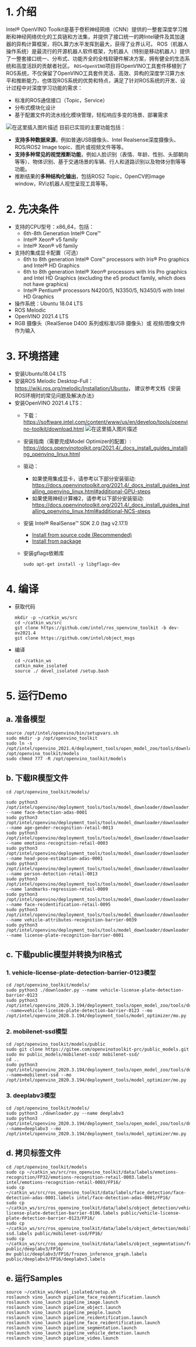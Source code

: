 ﻿# 1.   介绍
Intel® OpenVINO Toolkit是基于卷积神经网络（CNN）提供的一整套深度学习推断和神经网络优化的工具链和方法集，并提供了接口统一的跨Intel硬件及其加速器的异构计算框架，将DL算力水平发挥到最大，获得了业界认可。
ROS（机器人操作系统）是最流行的开源机器人软件框架，为机器人（特别是移动机器人）提供了一整套接口统一、分布式、功能齐全的全栈软硬件解决方案，拥有健全的生态系统和高度活跃的贡献者社区。
`ROS+OpenVINO`项目将OpenVINO工具套件移植到了ROS系统，不仅保留了OpenVINO工具套件灵活、高效、异构的深度学习算力水平和推断能力，也体现ROS系统的优势和特点，满足了针对ROS系统的开发、设计过程中对深度学习功能的需求：
- 标准的ROS通信接口（Topic，Service）
- 分布式模块化设计
- 基于配置文件的流水线化模块管理，轻松响应多变的场景、部署需求

![在这里插入图片描述](https://img-blog.csdnimg.cn/20210414162940342.png?x-oss-process=image,type_ZmFuZ3poZW5naGVpdGk,shadow_10,text_aHR0cHM6Ly9ibG9nLmNzZG4ubmV0L2N4czU1MzQ=,size_16,color_FFFFFF,t_70)
目前已实现的主要功能包括：
- **支持多种数据来源**，例如普通USB摄像头、Intel Realsense深度摄像头、ROS/ROS2 Image topic、图片或视频文件等等。
- **支持多种常见的视觉推断功能**，例如人脸识别（表情、年龄、性别、头部朝向等等）、物体识别、基于交通场景的车辆、行人和道路识别以及物体分割等等功能。
- 推断结果的**多种结构化输出**，包括ROS2 Topic，OpenCV的image window，RViz机器人视觉呈现工具等等。

# 2.   先决条件
- 支持的CPU型号：x86_64，包括：
	- 6th-8th Generation       Intel® Core™
	- Intel® Xeon® v5 family
	-	Intel® Xeon® v6 family
- 支持的集成显卡配置（可选）
	- 6th to 8th generation       Intel® Core™ processors with Iris® Pro graphics and Intel® HD Graphics
	- 6th to 8th generation       Intel® Xeon® processors with Iris Pro graphics and Intel HD Graphics       (excluding the e5 product family, which does not have graphics)
	- Intel® Pentium®       processors N4200/5, N3350/5, N3450/5 with Intel HD Graphics
- 操作系统：Ubuntu 18.04 LTS
- ROS Melodic
- OpenVINO 2021.4 LTS
- RGB 摄像头（RealSense D400 系列或标准USB 摄像头）或 视频/图像文件作为输入

# 3.   环境搭建
- 安装Ubuntu18.04 LTS
- 安装ROS Melodic Desktop-Full：<https://wiki.ros.org/melodic/Installation/Ubuntu>， 建议参考文档《安装ROS环境时的常见问题及解决办法》
- 安装OpenVINO 2021.4 LTS：
	- 下载：<https://software.intel.com/content/www/us/en/develop/tools/openvino-toolkit/download.html>
![在这里插入图片描述](https://img-blog.csdnimg.cn/20210414163449500.png)
	- 安装指南（需要完成Model Optimizer的配置）: <https://docs.openvinotoolkit.org/2021.4/_docs_install_guides_installing_openvino_linux.html>
	- 驱动：
		- 如果使用集成显卡，请参考以下部分安装驱动: <https://docs.openvinotoolkit.org/2021.4/_docs_install_guides_installing_openvino_linux.html#additional-GPU-steps>
		- 如果使用神经计算棒2，请参考以下部分安装驱动: <https://docs.openvinotoolkit.org/2021.4/_docs_install_guides_installing_openvino_linux.html#additional-NCS-steps>

	- 安装 Intel® RealSense™ SDK 2.0 (tag v2.17.1)
		-  [Install from source code (Recommended)](https://github.com/IntelRealSense/librealsense/blob/v2.17.1/doc/installation.md)
		-  [Install from package](https://github.com/IntelRealSense/librealsense/blob/v2.17.1/doc/distribution_linux.md)

	-  安装gflags依赖库
		```shell
		sudo apt-get install -y libgflags-dev
		```
		

# 4.   编译
-    获取代码
		```shell
		mkdir -p ~/catkin_ws/src
		cd ~/catkin_ws/src
		git clone https://github.com/intel/ros_openvino_toolkit -b dev-ov2021.4
		git clone https://github.com/intel/object_msgs
		```

- 编译
	```shell
	cd ~/catkin_ws
	catkin_make_isolated
	source ./ devel_isolated /setup.bash
	```

# 5.   运行Demo
## a. 准备模型
```shell
source /opt/intel/openvino/bin/setupvars.sh
sudo mkdir -p /opt/openvino_toolkit
sudo ln -s /opt/intel/openvino_2021.4/deployment_tools/open_model_zoo/tools/downloader /opt/openvino_toolkit/models
sudo chmod 777 -R /opt/openvino_toolkit/models
```
## b. 下载IR模型文件
```shell
cd /opt/openvino_toolkit/models/

sudo python3 /opt/intel/openvino/deployment_tools/tools/model_downloader/downloader.py --name face-detection-adas-0001
sudo python3 /opt/intel/openvino/deployment_tools/tools/model_downloader/downloader.py --name age-gender-recognition-retail-0013
sudo python3 /opt/intel/openvino/deployment_tools/tools/model_downloader/downloader.py --name emotions-recognition-retail-0003
sudo python3 /opt/intel/openvino/deployment_tools/tools/model_downloader/downloader.py --name head-pose-estimation-adas-0001
sudo python3 /opt/intel/openvino/deployment_tools/tools/model_downloader/downloader.py --name person-detection-retail-0013
sudo python3 /opt/intel/openvino/deployment_tools/tools/model_downloader/downloader.py --name landmarks-regression-retail-0009
sudo python3 /opt/intel/openvino/deployment_tools/tools/model_downloader/downloader.py --name face-reidentification-retail-0095
sudo python3 /opt/intel/openvino/deployment_tools/tools/model_downloader/downloader.py --name vehicle-attributes-recognition-barrier-0039
sudo python3 /opt/intel/openvino/deployment_tools/tools/model_downloader/downloader.py --name license-plate-recognition-barrier-0001
```
## c. 下载public模型并转换为IR格式
### 1. vehicle-license-plate-detection-barrier-0123模型
```shell
cd /opt/openvino_toolkit/models/
sudo python3 ./downloader.py --name vehicle-license-plate-detection-barrier-0123
sudo python3 /opt/intel/openvino_2020.3.194/deployment_tools/open_model_zoo/tools/downloader/converter.py --name=vehicle-license-plate-detection-barrier-0123 --mo /opt/intel/openvino_2020.3.194/deployment_tools/model_optimizer/mo.py 
```
### 2. mobilenet-ssd模型
```shell
cd /opt/openvino_toolkit/models/public
sudo git clone https://gitee.com/openvinotoolkit-prc/public_models.git
sudo mv public_models/mobilenet-ssd/ mobilenet-ssd/
cd ..
sudo python3 /opt/intel/openvino_2020.3.194/deployment_tools/open_model_zoo/tools/downloader/converter.py --name=mobilenet-ssd --mo /opt/intel/openvino_2020.3.194/deployment_tools/model_optimizer/mo.py 
```
### 3. deeplabv3模型
```shell
cd /opt/openvino_toolkit/models/
sudo python3 ./downloader.py --name deeplabv3
sudo python3 /opt/intel/openvino_2020.3.194/deployment_tools/open_model_zoo/tools/downloader/converter.py --name=deeplabv3 --mo /opt/intel/openvino_2020.3.194/deployment_tools/model_optimizer/mo.py 
```


## d. 拷贝标签文件
```shell
cd /opt/openvino_toolkit/models
sudo cp ~/catkin_ws/src/ros_openvino_toolkit/data/labels/emotions-recognition/FP32/emotions-recognition-retail-0003.labels intel/emotions-recognition-retail-0003/FP16/
sudo cp ~/catkin_ws/src/ros_openvino_toolkit/data/labels/face_detection/face-detection-adas-0001.labels intel/face-detection-adas-0001/FP16/
sudo cp ~/catkin_ws/src/ros_openvino_toolkit/data/labels/object_detection/vehicle-license-plate-detection-barrier-0106.labels public/vehicle-license-plate-detection-barrier-0123/FP16/
sudo cp ~/catkin_ws/src/ros_openvino_toolkit/data/labels/object_detection/mobilenet-ssd.labels public/mobilenet-ssd/FP16/
sudo cp ~/catkin_ws/src/ros_openvino_toolkit/data/labels/object_segmentation/frozen_inference_graph.labels public/deeplabv3/FP16/
mv public/deeplabv3/FP16/frozen_inference_graph.labels  public/deeplabv3/FP16/deeplabv3.labels
```
## e.  运行Samples
```shell
source ~/catkin_ws/devel_isolated/setup.sh
roslaunch vino_launch pipeline_face_reidentification.launch
roslaunch vino_launch pipeline_image.launch
roslaunch vino_launch pipeline_object.launch
roslaunch vino_launch pipeline_people.launch
roslaunch vino_launch pipeline_reidentification.launch
roslaunch vino_launch pipeline_face_reidentification.launch
roslaunch vino_launch pipeline_segmentation.launch
roslaunch vino_launch pipeline_vehicle_detection.launch
roslaunch vino_launch pipeline_video.launch
```

# 

